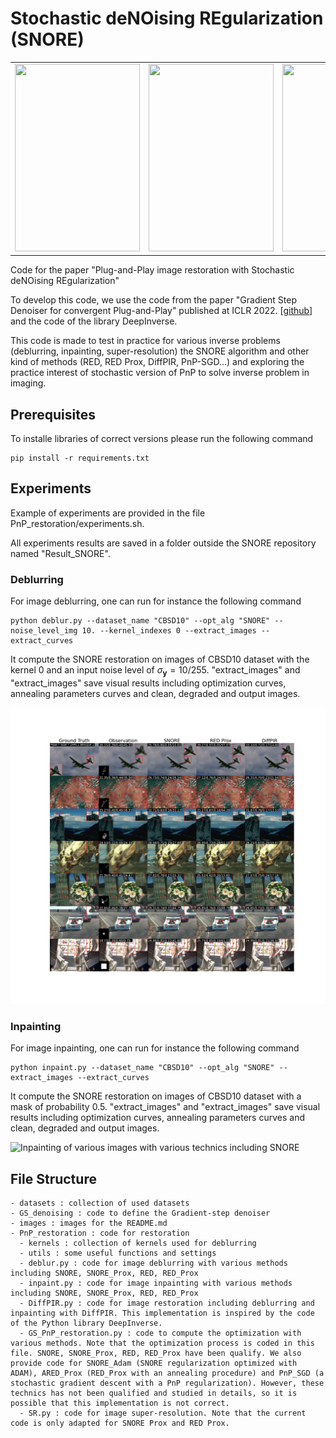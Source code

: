 # Stochastic deNOising REgularization (SNORE)

<table>
  <tr>
    <td><img src="images/img_0_samples_video_deb.gif" width="200" height="300" /></td>
    <td><img src="images/img_1_samples_video_deb.gif" width="200" height="300" /></td>
    <td><img src="images/img_0_samples_video_imp.gif" width="200" height="300" /></td>
    <td><img src="images/img_1_samples_video_imp.gif" width="200" height="300" /></td>
  </tr>
</table>



Code for the paper "Plug-and-Play image restoration with Stochastic deNOising REgularization"

To develop this code, we use the code from the paper "Gradient Step Denoiser for convergent Plug-and-Play" published at ICLR 2022. [[github](https://github.com/samuro95/GSPnP)] and the code of the library DeepInverse.

This code is made to test in practice for various inverse problems (deblurring, inpainting, super-resolution) the SNORE algorithm and other kind of methods (RED, RED Prox, DiffPIR, PnP-SGD...) and exploring the practice interest of stochastic version of PnP to solve inverse problem in imaging.

## Prerequisites

To installe libraries of correct versions please run the following command
```
pip install -r requirements.txt
```

## Experiments

Example of experiments are provided in the file PnP_restoration/experiments.sh.

All experiments results are saved in a folder outside the SNORE repository named "Result_SNORE".

### Deblurring

For image deblurring, one can run for instance the following command
```
python deblur.py --dataset_name "CBSD10" --opt_alg "SNORE" --noise_level_img 10. --kernel_indexes 0 --extract_images --extract_curves
```
It compute the SNORE restoration on images of CBSD10 dataset with the kernel 0 and an input noise level of $\sigma_{\mathbf{y}} = 10/255$. "extract_images" and "extract_images" save visual results including optimization curves, annealing parameters curves and clean, degraded and output images.

![Deblurring of various images with various technics including SNORE](images/set_of_results_deblurring.png)


### Inpainting

For image inpainting, one can run for instance the following command
```
python inpaint.py --dataset_name "CBSD10" --opt_alg "SNORE" --extract_images --extract_curves
```
It compute the SNORE restoration on images of CBSD10 dataset with a mask of probability 0.5. "extract_images" and "extract_images" save visual results including optimization curves, annealing parameters curves and clean, degraded and output images.

![Inpainting of various images with various technics including SNORE](images/set_of_results_inpainting.png)

## File Structure
```
- datasets : collection of used datasets
- GS_denoising : code to define the Gradient-step denoiser
- images : images for the README.md
- PnP_restoration : code for restoration
  - kernels : collection of kernels used for deblurring
  - utils : some useful functions and settings
  - deblur.py : code for image deblurring with various methods including SNORE, SNORE_Prox, RED, RED_Prox
  - inpaint.py : code for image inpainting with various methods including SNORE, SNORE_Prox, RED, RED_Prox
  - DiffPIR.py : code for image restoration including deblurring and inpainting with DiffPIR. This implementation is inspired by the code of the Python library DeepInverse.
  - GS_PnP_restoration.py : code to compute the optimization with various methods. Note that the optimization process is coded in this file. SNORE, SNORE_Prox, RED, RED_Prox have been qualify. We also provide code for SNORE_Adam (SNORE regularization optimized with ADAM), ARED_Prox (RED_Prox with an annealing procedure) and PnP_SGD (a stochastic gradient descent with a PnP regularization). However, these technics has not been qualified and studied in details, so it is possible that this implementation is not correct.
  - SR.py : code for image super-resolution. Note that the current code is only adapted for SNORE Prox and RED Prox.
```

